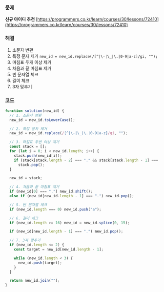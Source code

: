 ### 문제

**신규 아이디 추천** [https://programmers.co.kr/learn/courses/30/lessons/72410](https://programmers.co.kr/learn/courses/30/lessons/72410)

### 해결

1. 소문자 변환
2. 특정 문자 제거
   `new_id = new_id.replace(/[^|\-|\_|\.|0-9|a-z]/gi, "");`
3. 마침표 두개 이상 제거
4. 처음과 끝 마침표 제거
5. 빈 문자열 체크
6. 길이 체크
7. 3자 맞추기

### 코드

```javascript
function solution(new_id) {
  // 1. 소문자 변환
  new_id = new_id.toLowerCase();

  // 2. 특정 문자 제거
  new_id = new_id.replace(/[^|\-|\_|\.|0-9|a-z]/gi, "");

  // 3. 마침표 두번 이상 제거
  const stack = [];
  for (let i = 0; i < new_id.length; i++) {
    stack.push(new_id[i]);
    if (stack[stack.length - 2] === "." && stack[stack.length - 1] === ".")
      stack.pop();
  }

  new_id = stack;

  // 4. 처음과 끝 마침표 제거
  if (new_id[0] === ".") new_id.shift();
  else if (new_id[new_id.length - 1] === ".") new_id.pop();

  // 5. 빈 문자열 체크
  if (new_id.length === 0) new_id.push("a");

  // 6. 길이 체크
  if (new_id.length >= 16) new_id = new_id.splice(0, 15);

  if (new_id[new_id.length - 1] === ".") new_id.pop();

  // 7. 3자 맞추기
  if (new_id.length <= 2) {
    const target = new_id[new_id.length - 1];

    while (new_id.length < 3) {
      new_id.push(target);
    }
  }

  return new_id.join("");
}
```
